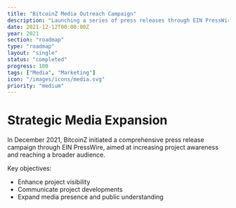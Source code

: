 ```yaml
---
title: "BitcoinZ Media Outreach Campaign"
description: "Launching a series of press releases through EIN PressWire to expand project visibility"
date: 2021-12-12T00:00:00Z
year: 2021
section: "roadmap"
type: "roadmap"
layout: "single"
status: "completed"
progress: 100
tags: ["Media", "Marketing"]
icon: "/images/icons/media.svg"
priority: "medium"
---
```


# Strategic Media Expansion

In December 2021, BitcoinZ initiated a comprehensive press release campaign through EIN PressWire, aimed at increasing project awareness and reaching a broader audience.

Key objectives:
- Enhance project visibility
- Communicate project developments
- Expand media presence and public understanding
